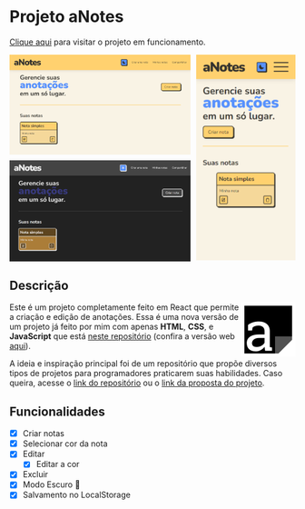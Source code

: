 # Projeto aNotes

[Clique aqui](https://vinimagaa-anotes.vercel.app/) para visitar o projeto em funcionamento.

<div style="display: grid; grid: auto auto / 1fr 1fr 1.135fr; gap: 10px;">
  <img src="./src/img/website-image.png" alt="Website" style="grid-area: 1 / 1 / 1 / span 2;">
  <img src="./src/img/mobile-image.png" alt="Mobile" style="grid-area: 1 / 3 / span 2 / 3;">
  <img src="./src/img/dark-website-image.png" alt="Dark Mode Website" style="grid-area: 2 / 1 / 2 / span 2;">
</div>

## Descrição

<img src="./src/img/logo.png" style="float: right">

Este é um projeto completamente feito em React que permite a criação e edição de anotações. Essa é uma nova versão de um projeto já feito por mim com apenas **HTML**, **CSS**, e **JavaScript** que está [neste repositório](https://github.com/ViniMagaa/meus-projetos/tree/main/html-css-js/notas/) (confira a versão web [aqui](https://vinimagaa.github.io/meus-projetos/html-css-js/notas/)).

A ideia e inspiração principal foi de um repositório que propõe diversos tipos de projetos para programadores praticarem suas habilidades. Caso queira, acesse o [link do repositório](https://github.com/florinpop17/app-ideas) ou o [link da proposta do projeto](https://github.com/florinpop17/app-ideas/blob/master/Projects/1-Beginner/Notes-App.md).

## Funcionalidades

- [x] Criar notas
- [x] Selecionar cor da nota
- [x] Editar
  - [x] Editar a cor
- [x] Excluir
- [x] Modo Escuro 🌙
- [x] Salvamento no LocalStorage
